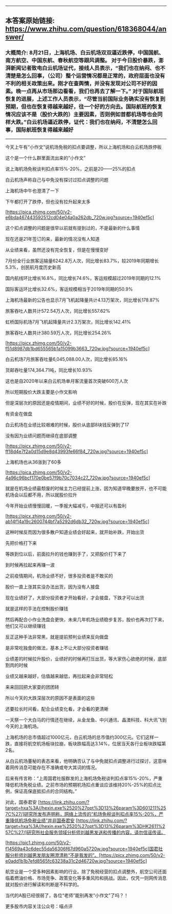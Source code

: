 ----------------------------------------
## 本答案原始链接: https://www.zhihu.com/question/618368044/answer/
### 大概简介: 8月21日，上海机场、白云机场双双逼近跌停，中国国航、南方航空、中国东航、春秋航空等跟风调整。 对于今日股价暴跌，澎湃新闻记者致电白云机场证代，接线人员表示，“我们也在纳闷、也不清楚是怎么回事，（公司）整个运营情况都是正常的，政府层面也没有不利的相关政策出来。刚才在查舆情，并没有发现对公司不好的因素。晚一点再从市场那边看看，我们也再去了解一下。” 对于国际航班恢复的进展，上述工作人员表示，“尽管当前国际业务确实没有恢复到预期，但也在恢复得越来越好，往一个好的方向去。国际航班的恢复情况应该不是（股价大跌的）主要因素，否则例如首都机场等也会同样大跌。”白云机场逼近跌停，证代：我们也在纳闷，不清楚怎么回事，国际航班恢复得越来越好
----------------------------------------
今天上午有“小作文”说机场免税的扣点要调整，所以上海机场和白云机场跌停板

这个是一个什么群里面流出来的“小作文”

说上海机场免税谈判扣点率15%-20%，之前是20——25%的扣点

白云机场声称自己与中免没有探讨过扣点调整的问题

上海机场中午也澄清了一下

下午都打开了跌停，但也没有拉升起来太多

[https://pica.zhimg.com/50/v2-e6bda467443592512cd04e04a0a262db_720w.jpg?source=1940ef5c]


这个扣点调整的问题是很早以前就有提到过的，不是最新的什么事情

现在还是21年签订的来，最新的情况没有人知道

从业绩来看，虽然还没有完全恢复，但是在慢慢变好

7月份全行业旅客运输量6242.8万人次，同比增长83.7%，较2019年同期增长5.3%，创民航月度历史新高

国内航线环比增长16.8%，同比增长74.6%，客运规模超过2019年同期的12.1%

国际客运环比增长32.6%，客运规模相当于2019年同期的50.9%


上海机场最新的公告也显示7月飞机起降量共计4.13万架次，同比增长178.87%

旅客吞吐人数共计572.54万人次，同比增长557.62%

虹桥国际机场7月飞机起降量共计2.3万架次，同比增长142.41%

旅客吞吐人数共计380.59万人次，同比增长254.26%

[https://picx.zhimg.com/50/v2-f51d8987db1bd655565b1a15099b3663_720w.jpg?source=1940ef5c]

白云机场7月旅客吞吐量6,045,088.00人次，同比增长85.16%

货邮吞吐量174,364.71吨，同比增长10.93%

这也是自2020年以来白云机场单月客流量首次突破600万人次

所以短期股价大跌主要是小作文影响

但是深层次的原因还是疫情期间，业绩不好的时候，股价在反弹，现在其实在补跌

有资金在做盘

白云机场在业绩比较艰难的时候，股价从底部8块钱反弹到了17

没有因为业绩问题而继续在底部调整

[https://picx.zhimg.com/50/v2-ff18d4e7f2a0d15d9e8d43993fe66f84_720w.jpg?source=1940ef5c]




上海机场也从36涨到了60多

[https://pica.zhimg.com/50/v2-4a96c96bcf170e0be57f9b70c7034c27_720w.jpg?source=1940ef5c]




就是在机场业绩最颓废的时候主力已经提前上涨，因为知道早晚要放开，也不可能机场会以后都不用，所以就股价拉升

今年开始业绩慢慢回暖，一季报大幅减亏，中报还可以有盈利

[https://picx.zhimg.com/50/v2-ab14f14a19c2600744bf7a5292d6db32_720w.jpg?source=1940ef5c]

这种时候反而因为很多散户知道业绩会好起来，就开始补跌，开始出货

先把价格打下来

等跌到位以后，前面拉升的钱也赚到手了，又把股价打下来了

到时候再拉起来再赚一波

之前疫情期间，机场业绩不好，很多投资者是不敢买的

股价一直上涨其实没办法出货，因为没有人接盘

现在业绩好了，大部分投资者才开始看好，才会接盘，下跌才可以出货

就是这样的手法在控制股价赚钱




然后再配合小作业洗盘会更快，未来几年机场业绩稳步复苏，股价也再次打下来，他们又可以继续赚钱

反正这种手法非常黑，就是提前预判业绩来反向做盘

是非常吃独食的做法，基本上不让大部分投资者赚钱

业绩差的时候拉升股价，业绩好的时候再打压出货，等大家伤心欲绝的时候，底部割肉的时候

业绩又越来越好，估值越来越低，再拉起来会非常轻松

来来回回把大家耍的团团转

所以今天的大跌深层次的原因不是表面的这些

还要拉长时间看，配合业绩变化看，才会看的更清晰

一天祭一个大白马的行情还在继续，从金龙鱼、中兴通讯、晶澳科技、科大讯飞到今天的上海机场。

上海机场的总市值超过1000亿元，白云机场的总市值约300亿元。它们这样一跌，直接将航空机场板块拉崩，板块跌幅高达3.14%，位居当天各行业板块跌幅第2名。

从白云机场董秘的表态来看，他明确否认了与中免就扣点调整进行过探讨，这意味着网传消息可能存在不准确或夸大其词的情况。

后来有传言称：“上周国君社服群发的上海机场免税谈判扣点率15%-20%，严重降低机场免税业绩。之前市场的预期机场扣点重谈应该维持20%-25%的扣点比例，保证高保底抵扣点的合同结构。”

对此，国泰君安 [https://link.zhihu.com/?target=hxa%3A//hexin.exe%2520%27opt%3D13%26param%3D601211%257C%27/]研究所发布声明称，网络上流传的“机场免税谈判扣点率15%-20%，严重降低机场免税业绩”并非国泰君安 [https://link.zhihu.com/?target=hxa%3A//hexin.exe%2520%27opt%3D13%26param%3DHK2611%257C%27/]研究所社会服务领域分析师刘越男发送和传播的内容，请勿信谣传谣。

[https://pic1.zhimg.com/50/v2-f14569a43c6dec55da56306f67d960a5720w.jpg?source=1940ef5c]国君社服分析师刘越男发朋友圈澄清称“不是我发的”。[https://picx.zhimg.com/50/v2-e0add1b1b7efd8565fc63238a31c2d46720w.jpg?source=1940ef5c]

航空业是一个受多种因素影响的行业。除了免税经营的扣点调整外，航空公司还面临着燃油价格、市场竞争、政策变化等多重风险和挑战。因此，仅凭一则网传消息就对股价进行解读和判断是不科学的。

当代的A股已经很弱了，各位“老师”能别再发“小作文”了吗？！

更多股市内容关注公众号：喵点评